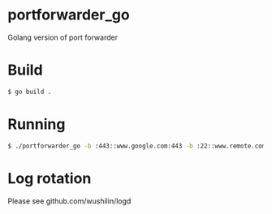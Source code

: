 # portforwarder_go
Golang version of port forwarder

# Build

```bash
$ go build .
```

# Running
```bash
$ ./portforwarder_go -b :443::www.google.com:443 -b :22::www.remote.com:22
```

# Log rotation
Please see github.com/wushilin/logd

